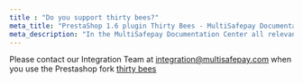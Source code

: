 ```yaml
---
title : "Do you support thirty bees?"
meta_title: "PrestaShop 1.6 plugin Thirty Bees - MultiSafepay Documentation Center"
meta_description: "In the MultiSafepay Documentation Center all relevant information regarding our Plugins and API. As well as Support pages for Payment Method, Tools and General Questions. You can also find the contact details of our Support Team and Integration Team."
---
```

Please contact our Integration Team at <integration@multisafepay.com> when you use the Prestashop fork [thirty bees](https://thirtybees.com/blog/what-is-thirty-bees/)
